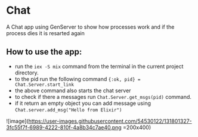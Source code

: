 # Chat

A Chat app using GenServer to show how processes work and if the process dies it is resarted again 

## How to use the app:
  - run the `iex -S mix`  command from the terminal in the current project directory.
  - to the pid run the following command `{:ok, pid} = Chat.Server.start_link` 
  - the above command also starts the chat server
  - to check if there a messages run `Chat.Server.get_msgs(pid)` command.
  - if it return an empty object you can add message using `Chat.server.add_msg("Hello from Elixir")`

![image](https://user-images.githubusercontent.com/54530122/131801327-3fc55f7f-6989-4222-810f-4a8b34c7ae40.png =200x400)


